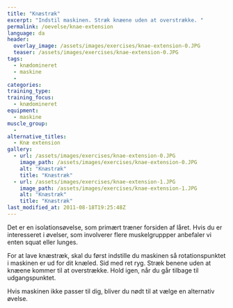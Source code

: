 ```yaml
---
title: "Knæstræk"
excerpt: "Indstil maskinen. Stræk knæene uden at overstrække. "
permalink: /oevelse/knae-extension
language: da
header:
  overlay_image: /assets/images/exercises/knae-extension-0.JPG
  teaser: /assets/images/exercises/knae-extension-0.JPG
tags:
  - knædomineret
  - maskine
  - 
categories:
training_type: 
training_focus: 
  - knædomineret
equipment:
  - maskine
muscle_group:
  - 
alternative_titles:
  - Knæ extension
gallery:
  - url: /assets/images/exercises/knae-extension-0.JPG
    image_path: /assets/images/exercises/knae-extension-0.JPG
    alt: "Knæstræk"
    title: "Knæstræk"
  - url: /assets/images/exercises/knae-extension-1.JPG
    image_path: /assets/images/exercises/knae-extension-1.JPG
    alt: "Knæstræk"
    title: "Knæstræk"
last_modified_at: 2011-08-18T19:25:48Z
---
```


Det er en isolationsøvelse, som primært træner forsiden af låret. Hvis du er interesseret i øvelser, som involverer flere muskelgruppper anbefaler vi enten squat eller lunges.

For at lave knæstræk, skal du først indstille du maskinen så rotationspunktet i maskinen er ud for dit knæled. Sid med ret ryg. Stræk benene uden at knæene kommer til at overstrække. Hold igen, når du går tilbage til udgangspunktet.

Hvis maskinen ikke passer til dig, bliver du nødt til at vælge en alternativ øvelse.
